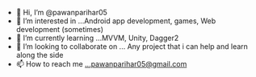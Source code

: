 - 👋 Hi, I’m @pawanparihar05
- 👀 I’m interested in ...Android app development, games, Web development (sometimes)
- 🌱 I’m currently learning ...MVVM, Unity, Dagger2
- 💞️ I’m looking to collaborate on ... Any project that i can help and learn along the side
- 📫 How to reach me ...pawanparihar05@gmail.com

<!---
pawanparihar05/pawanparihar05 is a ✨ special ✨ repository because its `README.md` (this file) appears on your GitHub profile.
You can click the Preview link to take a look at your changes.
--->
